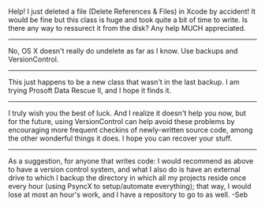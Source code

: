 Help! I just deleted a file (Delete References & Files) in Xcode by accident! It would be fine but this class is huge and took quite a bit of time to write. Is there any way to ressurect it from the disk? Any help MUCH appreciated.

----
No, OS X doesn't really do undelete as far as I know. Use backups and VersionControl.

----
This just happens to be a new class that wasn't in the last backup. I am trying Prosoft Data Rescue II, and I hope it finds it.

----
I truly wish you the best of luck. And I realize it doesn't help you now, but for the future, using VersionControl can help avoid these problems by encouraging more frequent checkins of newly-written source code, among the other wonderful things it does. I hope you can recover your stuff.

----

As a suggestion, for anyone that writes code: I would recommend as above to have a version control system, and what I also do is have an external drive to which I backup the directory in which all my projects reside once every hour (using PsyncX to setup/automate everything); that way, I would lose at most an hour's work, and I have a repository to go to as well. -Seb
